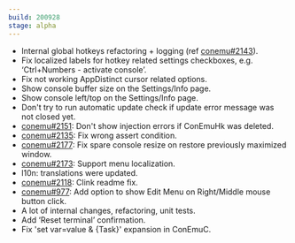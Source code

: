 ```yaml
---
build: 200928
stage: alpha
---
```


* Internal global hotkeys refactoring + logging (ref [conemu#2143](https://github.com/Maximus5/ConEmu/issues/2143)).
* Fix localized labels for hotkey related settings checkboxes, e.g. ‘Ctrl+Numbers - activate console’.
* Fix not working AppDistinct cursor related options.
* Show console buffer size on the Settings/Info page.
* Show console left/top on the Settings/Info page.
* Don't try to run automatic update check if update error message was not closed yet.
* [conemu#2151](https://github.com/Maximus5/ConEmu/issues/2151): Don't show injection errors if ConEmuHk was deleted.
* [conemu#2135](https://github.com/Maximus5/ConEmu/issues/2135): Fix wrong assert condition.
* [conemu#2177](https://github.com/Maximus5/ConEmu/issues/2177): Fix spare console resize on restore previously maximized window.
* [conemu#2173](https://github.com/Maximus5/ConEmu/issues/2173): Support menu localization.
* l10n: translations were updated.
* [conemu#2118](https://github.com/Maximus5/ConEmu/issues/2118): Clink readme fix.
* [conemu#977](https://github.com/Maximus5/ConEmu/issues/977): Add option to show Edit Menu on Right/Middle mouse button click.
* A lot of internal changes, refactoring, unit tests.
* Add ‘Reset terminal’ confirmation.
* Fix 'set var=value & {Task}' expansion in ConEmuC.
